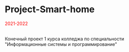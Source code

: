 # Project-Smart-home
<p>2021-2022</p> <br>
<style>
p { color:red; }
</style>
Конечный проект 1 курса колледжа по специальности "Информационные системы и программирование"
